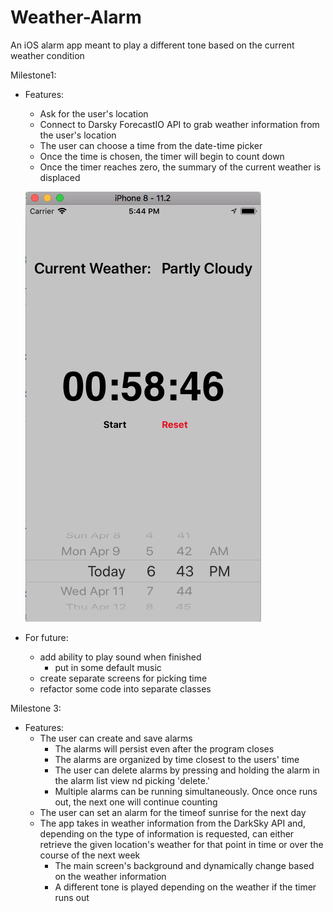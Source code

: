# Weather-Alarm
An iOS alarm app meant to play a different tone based on the current weather condition

Milestone1:
- Features:
  - Ask for the user's location
  - Connect to Darsky ForecastIO API to grab weather information from the user's location
  - The user can choose a time from the date-time picker
  - Once the time is chosen, the timer will begin to count down
  - Once the timer reaches zero, the summary of the current weather is displaced
  
  ![Milestone 1 screenshot](/Screens/Milestone-1.png?raw=true "Milestone 1 screenshot")
  
- For future:
  - add ability to play sound when finished
    - put in some default music
  - create separate screens for picking time
  - refactor some code into separate classes
  
  
Milestone 3:
- Features:
  - The user can create and save alarms
    - The alarms will persist even after the program closes
    - The alarms are organized by time closest to the users' time
    - The user can delete alarms by pressing and holding the alarm in the alarm list view nd picking 'delete.'
    - Multiple alarms can be running simultaneously. Once once runs out, the next one will continue counting
  - The user can set an alarm for the timeof sunrise for the next day
  - The app takes in weather information from the DarkSky API and, depending on the type of information is requested, can either retrieve the given location's weather for that point in time or over the course of the next week
    - The main screen's background and dynamically change based on the weather information
    - A different tone is played depending on the weather if the timer runs out
    
    
